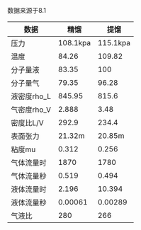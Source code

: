 数据来源于8.1

| 数据        | 精馏     | 提馏     |
| ----------- | -------- | -------- |
| 压力        | 108.1kpa | 115.1kpa |
| 温度        | 84.26    | 109.82   |
| 分子量液    | 83.35    | 100      |
| 分子量气    | 79.35    | 96.28    |
| 液密度rho_L | 845.95   | 815.6    |
| 气密度rho_V | 2.888    | 3.48     |
| 密度比L/V   | 292.9    | 234.4    |
| 表面张力    | 21.32m   | 20.85m   |
| 粘度mu      | 0.312    | 0.256    |
| 气体流量时  | 1870     | 1780     |
| 气体流量秒  | 0.519    | 0.494    |
| 液体流量时  | 2.196    | 10.394   |
| 液体流量秒  | 0.00061  | 0.00289  |
| 气液比      | 280      | 266      |
